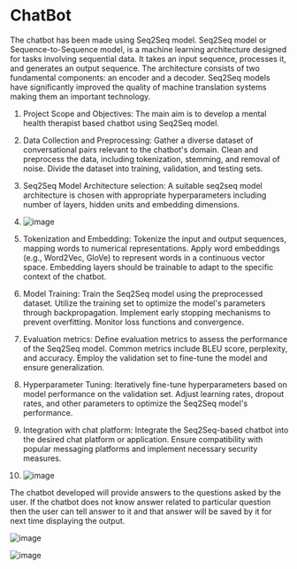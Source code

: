 # ChatBot

The chatbot has been made using Seq2Seq model. Seq2Seq model or Sequence-to-Sequence model, is a machine learning architecture designed for tasks involving sequential data. It takes an input sequence, processes it, and generates an output sequence. The architecture consists of two fundamental components: an encoder and a decoder. Seq2Seq models have significantly improved the quality of machine translation systems making them an important technology.
1. Project Scope and Objectives: The main aim is to develop a mental health therapist based chatbot using Seq2Seq model. 
2. Data Collection and Preprocessing: Gather a diverse dataset of conversational pairs relevant to the chatbot's domain. Clean and preprocess the data, including tokenization, stemming, and removal of noise. Divide the dataset into training, validation, and testing sets.
3. Seq2Seq Model Architecture selection:  A suitable seq2seq model architecture is chosen with appropriate hyperparameters including number of layers, hidden units and embedding dimensions.
   
5. ![image](https://github.com/Dhaundiyal/ChatBot/assets/108185538/e32e73a8-ad6c-4493-93e5-47fb9ef886f1)

 
6. Tokenization and Embedding: Tokenize the input and output sequences, mapping words to numerical representations. Apply word embeddings (e.g., Word2Vec, GloVe) to represent words in a continuous vector space. Embedding layers should be trainable to adapt to the specific context of the chatbot.
7. Model Training: Train the Seq2Seq model using the preprocessed dataset. Utilize the training set to optimize the model's parameters through backpropagation. Implement early stopping mechanisms to prevent overfitting. Monitor loss functions and convergence.
8. Evaluation metrics: Define evaluation metrics to assess the performance of the Seq2Seq model. Common metrics include BLEU score, perplexity, and accuracy. Employ the validation set to fine-tune the model and ensure generalization.
9. Hyperparameter Tuning: Iteratively fine-tune hyperparameters based on model performance on the validation set. Adjust learning rates, dropout rates, and other parameters to optimize the Seq2Seq model's performance.
10. Integration with chat platform: Integrate the Seq2Seq-based chatbot into the desired chat platform or application. Ensure compatibility with popular messaging platforms and implement necessary security measures.
    
12. ![image](https://github.com/Dhaundiyal/ChatBot/assets/108185538/6f55a240-fe04-4e14-903a-e1a7ef2ddcf4)

                            
The chatbot developed will provide answers to the questions asked by the user. 
If the chatbot does not know answer related to particular question then the user can tell answer to it and that answer will be saved by it for next time displaying the output.

![image](https://github.com/Dhaundiyal/ChatBot/assets/108185538/1a0a8a8d-9cb8-4866-9f56-e6778117d129)

![image](https://github.com/Dhaundiyal/ChatBot/assets/108185538/819ce5a4-3378-4721-b7f7-ae2fbf2a390f)

